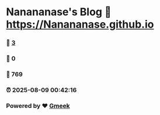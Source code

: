 # Nanananase's Blog :link: https://Nanananase.github.io 
### :page_facing_up: [3](https://Nanananase.github.io/tag.html) 
### :speech_balloon: 0 
### :hibiscus: 769 
### :alarm_clock: 2025-08-09 00:42:16 
### Powered by :heart: [Gmeek](https://github.com/Meekdai/Gmeek)
